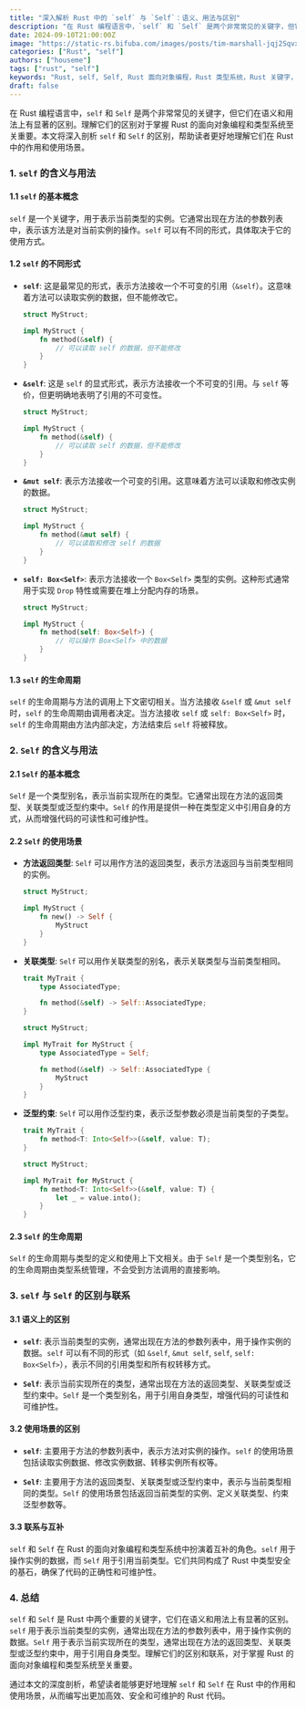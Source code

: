 ```yaml
---
title: "深入解析 Rust 中的 `self` 与 `Self`：语义、用法与区别"
description: "在 Rust 编程语言中，`self` 和 `Self` 是两个非常常见的关键字，但它们在语义和用法上有显著的区别。理解它们的区别对于掌握 Rust 的面向对象编程和类型系统至关重要。本文将深入剖析 `self` 和 `Self` 的区别，帮助读者更好地理解它们在 Rust 中的作用和使用场景。"
date: 2024-09-10T21:00:00Z
image: "https://static-rs.bifuba.com/images/posts/tim-marshall-jqj2SqvxMVY-unsplash.jpg"
categories: ["Rust", "self"]
authors: ["houseme"]
tags: ["rust", "self"]
keywords: "Rust, self, Self, Rust 面向对象编程，Rust 类型系统，Rust 关键字，Rust 语法，Rust 用法"
draft: false
---
```


在 Rust 编程语言中，`self` 和 `Self` 是两个非常常见的关键字，但它们在语义和用法上有显著的区别。理解它们的区别对于掌握 Rust 的面向对象编程和类型系统至关重要。本文将深入剖析 `self` 和 `Self` 的区别，帮助读者更好地理解它们在 Rust 中的作用和使用场景。

### 1. `self` 的含义与用法

#### 1.1 `self` 的基本概念

`self` 是一个关键字，用于表示当前类型的实例。它通常出现在方法的参数列表中，表示该方法是对当前实例的操作。`self` 可以有不同的形式，具体取决于它的使用方式。

#### 1.2 `self` 的不同形式

- **`self`**: 这是最常见的形式，表示方法接收一个不可变的引用（`&self`）。这意味着方法可以读取实例的数据，但不能修改它。

  ```rust
  struct MyStruct;

  impl MyStruct {
      fn method(&self) {
          // 可以读取 self 的数据，但不能修改
      }
  }
  ```

- **`&self`**: 这是 `self` 的显式形式，表示方法接收一个不可变的引用。与 `self` 等价，但更明确地表明了引用的不可变性。

  ```rust
  struct MyStruct;

  impl MyStruct {
      fn method(&self) {
          // 可以读取 self 的数据，但不能修改
      }
  }
  ```

- **`&mut self`**: 表示方法接收一个可变的引用。这意味着方法可以读取和修改实例的数据。

  ```rust
  struct MyStruct;

  impl MyStruct {
      fn method(&mut self) {
          // 可以读取和修改 self 的数据
      }
  }
  ```

- **`self: Box<Self>`**: 表示方法接收一个 `Box<Self>` 类型的实例。这种形式通常用于实现 `Drop` 特性或需要在堆上分配内存的场景。

  ```rust
  struct MyStruct;

  impl MyStruct {
      fn method(self: Box<Self>) {
          // 可以操作 Box<Self> 中的数据
      }
  }
  ```

#### 1.3 `self` 的生命周期

`self` 的生命周期与方法的调用上下文密切相关。当方法接收 `&self` 或 `&mut self` 时，`self` 的生命周期由调用者决定。当方法接收 `self` 或 `self: Box<Self>` 时，`self` 的生命周期由方法内部决定，方法结束后 `self` 将被释放。

### 2. `Self` 的含义与用法

#### 2.1 `Self` 的基本概念

`Self` 是一个类型别名，表示当前实现所在的类型。它通常出现在方法的返回类型、关联类型或泛型约束中。`Self` 的作用是提供一种在类型定义中引用自身的方式，从而增强代码的可读性和可维护性。

#### 2.2 `Self` 的使用场景

- **方法返回类型**: `Self` 可以用作方法的返回类型，表示方法返回与当前类型相同的实例。

  ```rust
  struct MyStruct;

  impl MyStruct {
      fn new() -> Self {
          MyStruct
      }
  }
  ```

- **关联类型**: `Self` 可以用作关联类型的别名，表示关联类型与当前类型相同。

  ```rust
  trait MyTrait {
      type AssociatedType;

      fn method(&self) -> Self::AssociatedType;
  }

  struct MyStruct;

  impl MyTrait for MyStruct {
      type AssociatedType = Self;

      fn method(&self) -> Self::AssociatedType {
          MyStruct
      }
  }
  ```

- **泛型约束**: `Self` 可以用作泛型约束，表示泛型参数必须是当前类型的子类型。

  ```rust
  trait MyTrait {
      fn method<T: Into<Self>>(&self, value: T);
  }

  struct MyStruct;

  impl MyTrait for MyStruct {
      fn method<T: Into<Self>>(&self, value: T) {
          let _ = value.into();
      }
  }
  ```

#### 2.3 `Self` 的生命周期

`Self` 的生命周期与类型的定义和使用上下文相关。由于 `Self` 是一个类型别名，它的生命周期由类型系统管理，不会受到方法调用的直接影响。

### 3. `self` 与 `Self` 的区别与联系

#### 3.1 语义上的区别

- **`self`**: 表示当前类型的实例，通常出现在方法的参数列表中，用于操作实例的数据。`self` 可以有不同的形式（如 `&self`, `&mut self`, `self`, `self: Box<Self>`），表示不同的引用类型和所有权转移方式。

- **`Self`**: 表示当前实现所在的类型，通常出现在方法的返回类型、关联类型或泛型约束中。`Self` 是一个类型别名，用于引用自身类型，增强代码的可读性和可维护性。

#### 3.2 使用场景的区别

- **`self`**: 主要用于方法的参数列表中，表示方法对实例的操作。`self` 的使用场景包括读取实例数据、修改实例数据、转移实例所有权等。

- **`Self`**: 主要用于方法的返回类型、关联类型或泛型约束中，表示与当前类型相同的类型。`Self` 的使用场景包括返回当前类型的实例、定义关联类型、约束泛型参数等。

#### 3.3 联系与互补

`self` 和 `Self` 在 Rust 的面向对象编程和类型系统中扮演着互补的角色。`self` 用于操作实例的数据，而 `Self` 用于引用当前类型。它们共同构成了 Rust 中类型安全的基石，确保了代码的正确性和可维护性。

### 4. 总结

`self` 和 `Self` 是 Rust 中两个重要的关键字，它们在语义和用法上有显著的区别。`self` 用于表示当前类型的实例，通常出现在方法的参数列表中，用于操作实例的数据。`Self` 用于表示当前实现所在的类型，通常出现在方法的返回类型、关联类型或泛型约束中，用于引用自身类型。理解它们的区别和联系，对于掌握 Rust 的面向对象编程和类型系统至关重要。

通过本文的深度剖析，希望读者能够更好地理解 `self` 和 `Self` 在 Rust 中的作用和使用场景，从而编写出更加高效、安全和可维护的 Rust 代码。
